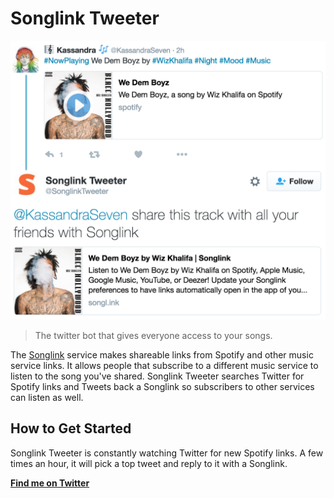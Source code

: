 # Songlink Tweeter

<img src="screenshot.png" width=600 />

> The twitter bot that gives everyone access to your songs.

The [Songlink](http://songl.ink) service makes shareable links from Spotify and other music service links. It allows people that subscribe to a different music service to listen to the song you've shared. Songlink Tweeter searches Twitter for Spotify links and Tweets back a Songlink so subscribers to other services can listen as well.

## How to Get Started ##
Songlink Tweeter is constantly watching Twitter for new Spotify links. A few times an hour, it will pick a top tweet and reply to it with a Songlink.

[__Find me on Twitter__](https://twitter.com/SonglinkTweeter)
